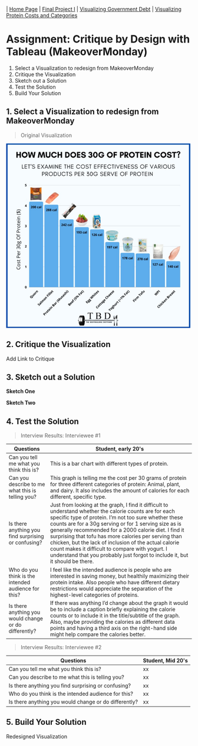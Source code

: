 | [Home Page](https://ellenasakai.github.io/sakaiportfolio/) |  [Final Project I](final-project-part-one) | [Visualizing Government Debt](governmentdebt)  | [Visualizing Protein Costs and Categories](protein)

# Assignment: Critique by Design with Tableau (MakeoverMonday)
  1. Select a Visualization to redesign from MakeoverMonday
  2. Critique the Visualization
  3. Sketch out a Solution
  4. Test the Solution
  5. Build Your Solution


## 1. Select a Visualization to redesign from MakeoverMonday
> Original Visualization
<img src="ogviz.jpeg" width="500"/>

## 2. Critique the Visualization
Add Link to Critique

## 3. Sketch out a Solution

**Sketch One**

**Sketch Two**


## 4. Test the Solution

> Interview Results: Interviewee #1

| Questions | Student, early 20's |
|-----------|---------------------|
| Can you tell me what you think this is? | This is a bar chart with different types of protein. |
| Can you describe to me what this is telling you? | This graph is telling me the cost per 30 grams of protein for three different categories of protein: Animal, plant, and dairy. It also includes the amount of calories for each different, specific type. |
| Is there anything you find surprising or confusing? | Just from looking at the graph, I find it difficult to understand whether the calorie counts are for each specific type of protein. I’m not too sure whether these counts are for a 30g serving or for 1 serving size as is generally recommended for a 2000 calorie diet. I find it surprising that tofu has more calories per serving than chicken, but the lack of inclusion of the actual calorie count makes it difficult to compare with yogurt. I understand that you probably just forgot to include it, but it should be there. |
| Who do you think is the intended audience for this? |	I feel like the intended audience is people who are interested in saving money, but healthily maximizing their protein intake. Also people who have different dietary restrictions would appreciate the separation of the highest-level categories of proteins. |
| Is there anything you would change or do differently? | If there was anything I’d change about the graph it would be to include a caption briefly explaining the calorie counts or to include it in the title/subtitle of the graph. Also, maybe providing the calories as different data points and having a third axis on the right-hand side might help compare the calories better. |

> Interview Results: Interviewee #2

| Questions | Student, Mid 20's |
|-----------|---------------------|
| Can you tell me what you think this is? | xx |
| Can you describe to me what this is telling you? | xx |
| Is there anything you find surprising or confusing? | xx |
| Who do you think is the intended audience for this? | xx |
| Is there anything you would change or do differently? | xx |



## 5. Build Your Solution

Redesigned Visualization
